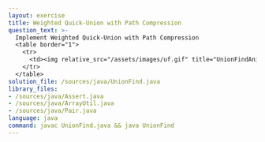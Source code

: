 ```yaml
---
layout: exercise
title: Weighted Quick-Union with Path Compression
question_text: >-
  Implement Weighted Quick-Union with Path Compression
  <table border="1">
    <tr>
      <td><img relative_src="/assets/images/uf.gif" title="UnionFindAnimated" style="width:100%; height:auto;"></td>
    </tr>
  </table>
solution_file: /sources/java/UnionFind.java
library_files:
- /sources/java/Assert.java
- /sources/java/ArrayUtil.java
- /sources/java/Pair.java
language: java
command: javac UnionFind.java && java UnionFind
---
```

